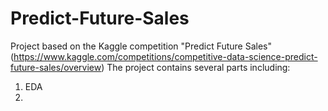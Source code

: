 # Predict-Future-Sales
Project based on the Kaggle competition "Predict Future Sales" (https://www.kaggle.com/competitions/competitive-data-science-predict-future-sales/overview)
The project contains several parts including:
1. EDA
2. 
